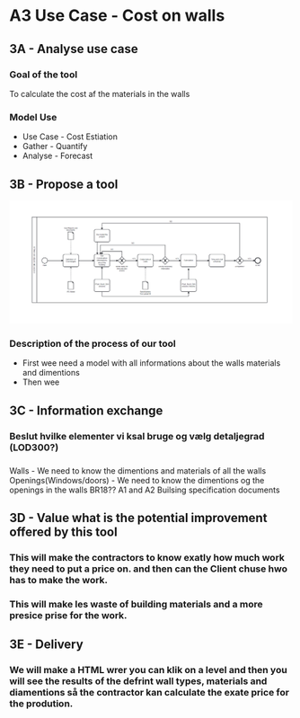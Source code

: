 # A3 Use Case - Cost on walls
## 3A - Analyse use case
### Goal of the tool
To calculate the cost af the materials in the walls
### Model Use
* Use Case - Cost Estiation
* Gather - Quantify
* Analyse - Forecast

## 3B - Propose a tool
![image](https://github.com/AnjaHolmquist/Assignment-A3/blob/main/BPMN%202.0.png)
### Description of the process of our tool
- First wee need a model with all informations about the walls materials and dimentions
- Then wee

## 3C - Information exchange
### Beslut hvilke elementer vi ksal bruge og vælg detaljegrad (LOD300?)
### 
Walls - We need to know the dimentions and materials of all the walls
Openings(Windows/doors) - We need to know the dimentions og the openings in the walls
BR18??
A1 and A2
Builsing specification documents

## 3D - Value what is the potential improvement offered by this tool
### This will make the contractors to know exatly how much work they need to put a price on. and then can the Client chuse hwo has to make the work.
### This will make les waste of building materials and a more presice prise for the work. 

## 3E - Delivery
### We will make a HTML wrer you can klik on a level and then you will see the results of the defrint wall types, materials and diamentions så the contractor kan calculate the exate price for the prodution.
